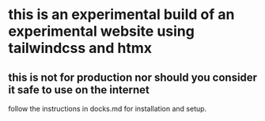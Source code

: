 # this is an experimental build of an experimental website using tailwindcss and htmx #
## this is not for production nor should you consider it safe to use on the internet ##

follow the instructions in docks.md for installation and setup.



